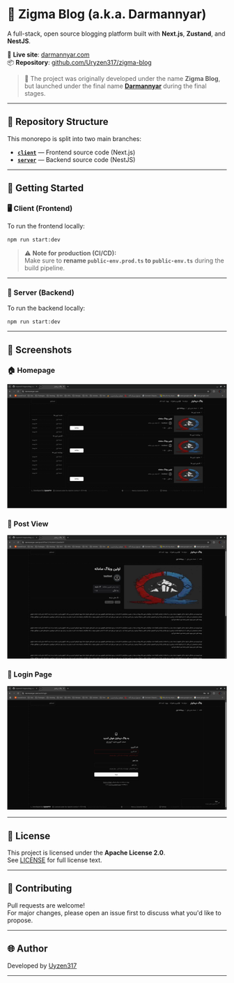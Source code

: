 # 📝 Zigma Blog (a.k.a. Darmannyar)

A full-stack, open source blogging platform built with **Next.js**, **Zustand**, and **NestJS**.

📍 **Live site**: [darmannyar.com](https://darmannyar.com)  
📦 **Repository**: [github.com/Uryzen317/zigma-blog](https://github.com/Uryzen317/zigma-blog)

> 📝 The project was originally developed under the name **Zigma Blog**, but launched under the final name [**Darmannyar**](https://darmannyar.com) during the final stages.

---

## 📁 Repository Structure

This monorepo is split into two main branches:

- **[`client`](https://github.com/Uryzen317/zigma-blog/tree/client)** — Frontend source code (Next.js)
- **[`server`](https://github.com/Uryzen317/zigma-blog/tree/server)** — Backend source code (NestJS)

---

## 🚀 Getting Started

### 🖥️ Client (Frontend)

To run the frontend locally:

```bash
npm run start:dev
```

> ⚠️ **Note for production (CI/CD):**  
> Make sure to **rename `public-env.prod.ts` to `public-env.ts`** during the build pipeline.

---

### 🧠 Server (Backend)

To run the backend locally:

```bash
npm run start:dev
```

---

## 📸 Screenshots

### 🏠 Homepage

![Homepage Screenshot](screenshots/homepage.png)

### 📝 Post View

![Post View Screenshot](screenshots/post-view.png)

### 📝 Login Page

![Login Page Screenshot](screenshots/login-page.png)

---

## 📄 License

This project is licensed under the **Apache License 2.0**.  
See [LICENSE](./LICENSE) for full license text.

---

## 🤝 Contributing

Pull requests are welcome!  
For major changes, please open an issue first to discuss what you'd like to propose.

---

## 🌐 Author

Developed by [Uyzen317](https://uryzen317.ir)

---
